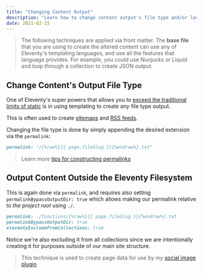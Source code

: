 ```yaml
---
title: "Changing Content Output"
description: "Learn how to change content output's file type and/or location within the filesystem."
date: 2021-02-15
---
```


> The following techniques are applied via front matter. The **base file** that you are using to create the altered content can use any of Eleventy's templating languages, and use all the features that language provides. For example, you could use Nunjucks or Liquid and loop through a collection to create JSON output.

## Change Content's Output File Type

One of Eleventy's super powers that allows you to [exceed the traditional limits of static](/posts/going-beyond-static-with-eleventy/) is in using templating to create _any_ file type output.

This is often used to create [sitemaps](https://github.com/5t3ph/11ty-netlify-jumpstart/blob/main/src/_generate/sitemap.njk) and [RSS feeds](https://github.com/5t3ph/11ty-netlify-jumpstart/blob/main/src/_generate/feed.njk).

Changing the file type is done by simply appending the desired extension via the `permalink`:

```md
permalink: "/{%raw%}{{ page.fileSlug }}{%endraw%}.txt"
```

> Learn more [tips for constructing permalinks](/tips/permalinks/)

## Output Content Outside the Eleventy Filesystem

This is again done via `permalink`, and requires also setting `permalinkBypassOutputDir: true` which allows making our permalink relative to _the project root_ using `./`.

```md
permalink: ./functions/{%raw%}{{ page.fileSlug }}{%endraw%}.txt
permalinkBypassOutputDir: true
eleventyExcludeFromCollections: true
```

Notice we're also excluding it from all collections since we are intentionally creating it for purposes outside of our main site structure.

> This technique is used to create page data for use by my [social image plugin](https://www.npmjs.com/package/@11tyrocks/eleventy-plugin-social-images)
